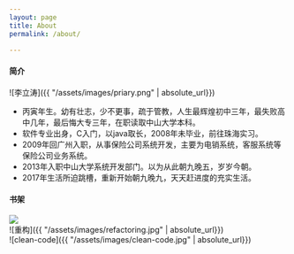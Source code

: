 ```yaml
---
layout: page
title: About
permalink: /about/

---
```


#### 简介
![李立涛]({{ "/assets/images/priary.png" | absolute_url}})


* 丙寅年生。幼有壮志，少不更事，疏于管教，人生最辉煌初中三年，最失败高中几年，最后悔大专三年，在职读取中山大学本科。
* 软件专业出身，C入门，以java取长，2008年未毕业，前往珠海实习。
* 2009年回广州入职，从事保险公司系统开发，主要为电销系统，客服系统等保险公司业务系统。
* 2013年入职中山大学系统开发部门。以为从此朝九晚五，岁岁今朝。
* 2017年生活所迫跳槽，重新开始朝九晚九，天天赶进度的充实生活。

#### 书架

<div class="container">
<div class="row">

<div class="col-sm-6 col-md-4 col-lg-3 postSpan">
<img src="{{ "/assets/images/tdd.jpg" | absolute_url}}"/>
</div>


<div class="col-sm-6 col-md-4 col-lg-3 postSpan">
![重构]({{ "/assets/images/refactoring.jpg" | absolute_url}})
</div>

<div class="col-sm-6 col-md-4 col-lg-3 postSpan">
![clean-code]({{ "/assets/images/clean-code.jpg" | absolute_url}})
</div>

</div>
</div>

[jekyll-organization]: https://github.com/jekyll
